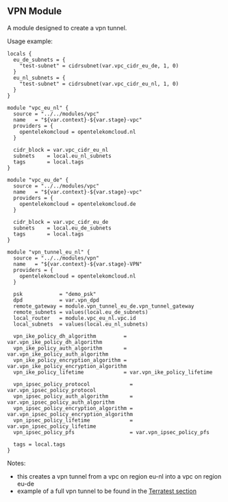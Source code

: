 ## VPN Module

A module designed to create a vpn tunnel. 

Usage example:
```hcl
locals {
  eu_de_subnets = {
    "test-subnet" = cidrsubnet(var.vpc_cidr_eu_de, 1, 0)
  }
  eu_nl_subnets = {
    "test-subnet" = cidrsubnet(var.vpc_cidr_eu_nl, 1, 0)
  }
}

module "vpc_eu_nl" {
  source = "../../modules/vpc"
  name   = "${var.context}-${var.stage}-vpc"
  providers = {
    opentelekomcloud = opentelekomcloud.nl
  }

  cidr_block = var.vpc_cidr_eu_nl
  subnets    = local.eu_nl_subnets
  tags       = local.tags
}

module "vpc_eu_de" {
  source = "../../modules/vpc"
  name   = "${var.context}-${var.stage}-vpc"
  providers = {
    opentelekomcloud = opentelekomcloud.de
  }

  cidr_block = var.vpc_cidr_eu_de
  subnets    = local.eu_de_subnets
  tags       = local.tags
}

module "vpn_tunnel_eu_nl" {
  source = "../../modules/vpn"
  name   = "${var.context}-${var.stage}-VPN"
  providers = {
    opentelekomcloud = opentelekomcloud.nl
  }

  psk            = "demo_psk"
  dpd            = var.vpn_dpd
  remote_gateway = module.vpn_tunnel_eu_de.vpn_tunnel_gateway
  remote_subnets = values(local.eu_de_subnets)
  local_router   = module.vpc_eu_nl.vpc.id
  local_subnets  = values(local.eu_nl_subnets)

  vpn_ike_policy_dh_algorithm         = var.vpn_ike_policy_dh_algorithm
  vpn_ike_policy_auth_algorithm       = var.vpn_ike_policy_auth_algorithm
  vpn_ike_policy_encryption_algorithm = var.vpn_ike_policy_encryption_algorithm
  vpn_ike_policy_lifetime             = var.vpn_ike_policy_lifetime

  vpn_ipsec_policy_protocol             = var.vpn_ipsec_policy_protocol
  vpn_ipsec_policy_auth_algorithm       = var.vpn_ipsec_policy_auth_algorithm
  vpn_ipsec_policy_encryption_algorithm = var.vpn_ipsec_policy_encryption_algorithm
  vpn_ipsec_policy_lifetime             = var.vpn_ipsec_policy_lifetime
  vpn_ipsec_policy_pfs                  = var.vpn_ipsec_policy_pfs

  tags = local.tags
}
```

Notes:
- this creates a vpn tunnel from a vpc on region eu-nl into a vpc on region eu-de
- example of a full vpn tunnel to be found in the [Terratest section](https://github.com/iits-consulting/terraform-opentelekomcloud-project-factory/tree/master/terratest/vpn)  